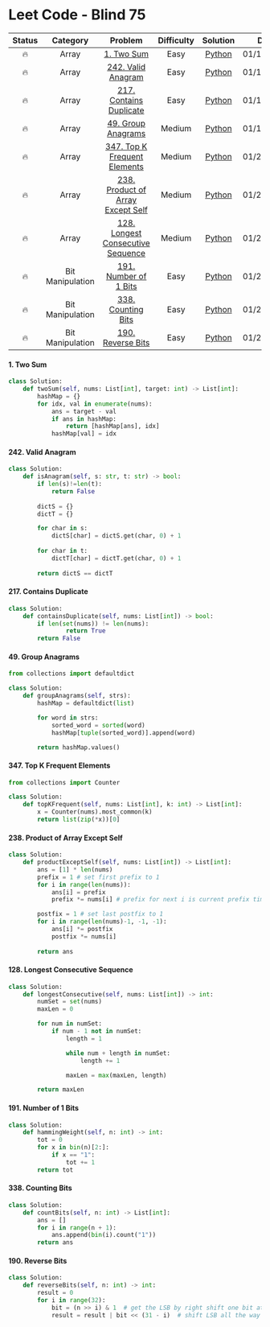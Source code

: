 # Leet Code - Blind 75

|Status|Category|Problem|Difficulty|Solution|Date|
|:-:|:-:|:-:|:-:|:-:|:-:|
|:fire:|Array|[1. Two Sum](https://leetcode.com/problems/two-sum/)|Easy|[Python](#1-two-sum)|01/18/2024|
|:fire:|Array|[242. Valid Anagram](https://leetcode.com/problems/valid-anagram/)|Easy|[Python](#242-valid-anagram)|01/18/2024|
|:fire:|Array|[217. Contains Duplicate](https://leetcode.com/problems/contains-duplicate/)|Easy|[Python](#217-contains-duplicate)|01/18/2024|
|:fire:|Array|[49. Group Anagrams](https://leetcode.com/problems/group-anagrams/)|Medium|[Python](#49-group-anagrams)|01/19/2024|
|:fire:|Array|[347. Top K Frequent Elements](https://leetcode.com/problems/top-k-frequent-elements/)|Medium|[Python](#347-top-k-frequent-elements)|01/21/2024|
|:fire:|Array|[238. Product of Array Except Self](https://leetcode.com/problems/product-of-array-except-self/)|Medium|[Python](#238-product-of-array-except-self)|01/24/2024|
|:fire:|Array|[128. Longest Consecutive Sequence](https://leetcode.com/problems/longest-consecutive-sequence/)|Medium|[Python](#128-longest-consecutive-sequence)|01/25/2024|
|:fire:|Bit Manipulation|[191. Number of 1 Bits](https://leetcode.com/problems/number-of-1-bits/)|Easy|[Python](#191-number-of-1-bits)|01/25/2024|
|:fire:|Bit Manipulation|[338. Counting Bits](https://leetcode.com/problems/counting-bits/)|Easy|[Python](#338-counting-bits)|01/25/2024|
|:fire:|Bit Manipulation|[190. Reverse Bits](https://leetcode.com/problems/reverse-bits/)|Easy|[Python](#190-reverse-bits)|01/26/2024|


#### 1. Two Sum
```python
class Solution:
    def twoSum(self, nums: List[int], target: int) -> List[int]:
        hashMap = {}
        for idx, val in enumerate(nums):
            ans = target - val
            if ans in hashMap:
                return [hashMap[ans], idx]
            hashMap[val] = idx
```

#### 242. Valid Anagram
```python
class Solution:
    def isAnagram(self, s: str, t: str) -> bool:
        if len(s)!=len(t):
            return False
        
        dictS = {}
        dictT = {}

        for char in s:
            dictS[char] = dictS.get(char, 0) + 1
        
        for char in t:
            dictT[char] = dictT.get(char, 0) + 1
        
        return dictS == dictT
```

#### 217. Contains Duplicate
```python
class Solution:
    def containsDuplicate(self, nums: List[int]) -> bool:
        if len(set(nums)) != len(nums):
                return True
        return False
```

#### 49. Group Anagrams
```python
from collections import defaultdict

class Solution:
    def groupAnagrams(self, strs):
        hashMap = defaultdict(list)

        for word in strs:
            sorted_word = sorted(word)
            hashMap[tuple(sorted_word)].append(word)

        return hashMap.values()
```

#### 347. Top K Frequent Elements
```python
from collections import Counter

class Solution:
    def topKFrequent(self, nums: List[int], k: int) -> List[int]:
        x = Counter(nums).most_common(k)
        return list(zip(*x))[0]
```

#### 238. Product of Array Except Self
```python
class Solution:
    def productExceptSelf(self, nums: List[int]) -> List[int]:
        ans = [1] * len(nums)
        prefix = 1 # set first prefix to 1
        for i in range(len(nums)):
            ans[i] = prefix
            prefix *= nums[i] # prefix for next i is current prefix times current num

        postfix = 1 # set last postfix to 1
        for i in range(len(nums)-1, -1, -1):
            ans[i] *= postfix
            postfix *= nums[i]
        
        return ans
```

#### 128. Longest Consecutive Sequence
```python
class Solution:
    def longestConsecutive(self, nums: List[int]) -> int:
        numSet = set(nums)
        maxLen = 0

        for num in numSet:
            if num - 1 not in numSet:
                length = 1

                while num + length in numSet:
                    length += 1

                maxLen = max(maxLen, length)

        return maxLen
```

#### 191. Number of 1 Bits
```python
class Solution:
    def hammingWeight(self, n: int) -> int:
        tot = 0
        for x in bin(n)[2:]:
            if x == "1":
                tot += 1
        return tot
```

#### 338. Counting Bits
```python
class Solution:
    def countBits(self, n: int) -> List[int]:
        ans = []
        for i in range(n + 1):
            ans.append(bin(i).count("1"))
        return ans
```

#### 190. Reverse Bits
```python
class Solution:
    def reverseBits(self, n: int) -> int:
        result = 0
        for i in range(32):
            bit = (n >> i) & 1  # get the LSB by right shift one bit at a time starting by left shift zero, i from index 0 to 31, total of 32 bits, set bit to AND 1
            result = result | bit << (31 - i)  # shift LSB all the way to left, effectively reversing order, and save to variable result
```